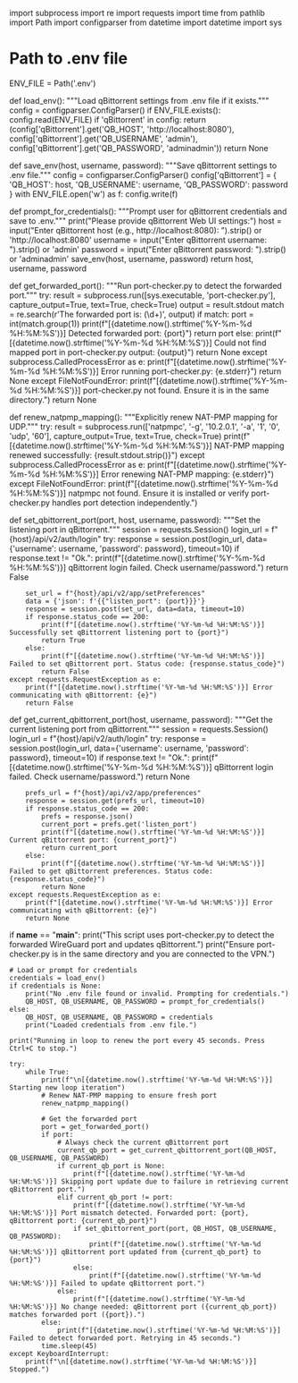 import subprocess
import re
import requests
import time
from pathlib import Path
import configparser
from datetime import datetime
import sys

# Path to .env file
ENV_FILE = Path('.env')

def load_env():
    """Load qBittorrent settings from .env file if it exists."""
    config = configparser.ConfigParser()
    if ENV_FILE.exists():
        config.read(ENV_FILE)
        if 'qBittorrent' in config:
            return (config['qBittorrent'].get('QB_HOST', 'http://localhost:8080'),
                    config['qBittorrent'].get('QB_USERNAME', 'admin'),
                    config['qBittorrent'].get('QB_PASSWORD', 'adminadmin'))
    return None

def save_env(host, username, password):
    """Save qBittorrent settings to .env file."""
    config = configparser.ConfigParser()
    config['qBittorrent'] = {
        'QB_HOST': host,
        'QB_USERNAME': username,
        'QB_PASSWORD': password
    }
    with ENV_FILE.open('w') as f:
        config.write(f)

def prompt_for_credentials():
    """Prompt user for qBittorrent credentials and save to .env."""
    print("Please provide qBittorrent Web UI settings:")
    host = input("Enter qBittorrent host (e.g., http://localhost:8080): ").strip() or 'http://localhost:8080'
    username = input("Enter qBittorrent username: ").strip() or 'admin'
    password = input("Enter qBittorrent password: ").strip() or 'adminadmin'
    save_env(host, username, password)
    return host, username, password

def get_forwarded_port():
    """Run port-checker.py to detect the forwarded port."""
    try:
        result = subprocess.run([sys.executable, 'port-checker.py'], capture_output=True, text=True, check=True)
        output = result.stdout
        match = re.search(r'The forwarded port is: (\d+)', output)
        if match:
            port = int(match.group(1))
            print(f"[{datetime.now().strftime('%Y-%m-%d %H:%M:%S')}] Detected forwarded port: {port}")
            return port
        else:
            print(f"[{datetime.now().strftime('%Y-%m-%d %H:%M:%S')}] Could not find mapped port in port-checker.py output: {output}")
            return None
    except subprocess.CalledProcessError as e:
        print(f"[{datetime.now().strftime('%Y-%m-%d %H:%M:%S')}] Error running port-checker.py: {e.stderr}")
        return None
    except FileNotFoundError:
        print(f"[{datetime.now().strftime('%Y-%m-%d %H:%M:%S')}] port-checker.py not found. Ensure it is in the same directory.")
        return None

def renew_natpmp_mapping():
    """Explicitly renew NAT-PMP mapping for UDP."""
    try:
        result = subprocess.run(['natpmpc', '-g', '10.2.0.1', '-a', '1', '0', 'udp', '60'], capture_output=True, text=True, check=True)
        print(f"[{datetime.now().strftime('%Y-%m-%d %H:%M:%S')}] NAT-PMP mapping renewed successfully: {result.stdout.strip()}")
    except subprocess.CalledProcessError as e:
        print(f"[{datetime.now().strftime('%Y-%m-%d %H:%M:%S')}] Error renewing NAT-PMP mapping: {e.stderr}")
    except FileNotFoundError:
        print(f"[{datetime.now().strftime('%Y-%m-%d %H:%M:%S')}] natpmpc not found. Ensure it is installed or verify port-checker.py handles port detection independently.")

def set_qbittorrent_port(port, host, username, password):
    """Set the listening port in qBittorrent."""
    session = requests.Session()
    login_url = f"{host}/api/v2/auth/login"
    try:
        response = session.post(login_url, data={'username': username, 'password': password}, timeout=10)
        if response.text != "Ok.":
            print(f"[{datetime.now().strftime('%Y-%m-%d %H:%M:%S')}] qBittorrent login failed. Check username/password.")
            return False

        set_url = f"{host}/api/v2/app/setPreferences"
        data = {'json': f'{{"listen_port": {port}}}'}
        response = session.post(set_url, data=data, timeout=10)
        if response.status_code == 200:
            print(f"[{datetime.now().strftime('%Y-%m-%d %H:%M:%S')}] Successfully set qBittorrent listening port to {port}")
            return True
        else:
            print(f"[{datetime.now().strftime('%Y-%m-%d %H:%M:%S')}] Failed to set qBittorrent port. Status code: {response.status_code}")
            return False
    except requests.RequestException as e:
        print(f"[{datetime.now().strftime('%Y-%m-%d %H:%M:%S')}] Error communicating with qBittorrent: {e}")
        return False

def get_current_qbittorrent_port(host, username, password):
    """Get the current listening port from qBittorrent."""
    session = requests.Session()
    login_url = f"{host}/api/v2/auth/login"
    try:
        response = session.post(login_url, data={'username': username, 'password': password}, timeout=10)
        if response.text != "Ok.":
            print(f"[{datetime.now().strftime('%Y-%m-%d %H:%M:%S')}] qBittorrent login failed. Check username/password.")
            return None

        prefs_url = f"{host}/api/v2/app/preferences"
        response = session.get(prefs_url, timeout=10)
        if response.status_code == 200:
            prefs = response.json()
            current_port = prefs.get('listen_port')
            print(f"[{datetime.now().strftime('%Y-%m-%d %H:%M:%S')}] Current qBittorrent port: {current_port}")
            return current_port
        else:
            print(f"[{datetime.now().strftime('%Y-%m-%d %H:%M:%S')}] Failed to get qBittorrent preferences. Status code: {response.status_code}")
            return None
    except requests.RequestException as e:
        print(f"[{datetime.now().strftime('%Y-%m-%d %H:%M:%S')}] Error communicating with qBittorrent: {e}")
        return None

if __name__ == "__main__":
    print("This script uses port-checker.py to detect the forwarded WireGuard port and updates qBittorrent.")
    print("Ensure port-checker.py is in the same directory and you are connected to the VPN.")

    # Load or prompt for credentials
    credentials = load_env()
    if credentials is None:
        print("No .env file found or invalid. Prompting for credentials.")
        QB_HOST, QB_USERNAME, QB_PASSWORD = prompt_for_credentials()
    else:
        QB_HOST, QB_USERNAME, QB_PASSWORD = credentials
        print("Loaded credentials from .env file.")

    print("Running in loop to renew the port every 45 seconds. Press Ctrl+C to stop.")

    try:
        while True:
            print(f"\n[{datetime.now().strftime('%Y-%m-%d %H:%M:%S')}] Starting new loop iteration")
            # Renew NAT-PMP mapping to ensure fresh port
            renew_natpmp_mapping()
            
            # Get the forwarded port
            port = get_forwarded_port()
            if port:
                # Always check the current qBittorrent port
                current_qb_port = get_current_qbittorrent_port(QB_HOST, QB_USERNAME, QB_PASSWORD)
                if current_qb_port is None:
                    print(f"[{datetime.now().strftime('%Y-%m-%d %H:%M:%S')}] Skipping port update due to failure in retrieving current qBittorrent port.")
                elif current_qb_port != port:
                    print(f"[{datetime.now().strftime('%Y-%m-%d %H:%M:%S')}] Port mismatch detected. Forwarded port: {port}, qBittorrent port: {current_qb_port}")
                    if set_qbittorrent_port(port, QB_HOST, QB_USERNAME, QB_PASSWORD):
                        print(f"[{datetime.now().strftime('%Y-%m-%d %H:%M:%S')}] qBittorrent port updated from {current_qb_port} to {port}")
                    else:
                        print(f"[{datetime.now().strftime('%Y-%m-%d %H:%M:%S')}] Failed to update qBittorrent port.")
                else:
                    print(f"[{datetime.now().strftime('%Y-%m-%d %H:%M:%S')}] No change needed: qBittorrent port ({current_qb_port}) matches forwarded port ({port}).")
            else:
                print(f"[{datetime.now().strftime('%Y-%m-%d %H:%M:%S')}] Failed to detect forwarded port. Retrying in 45 seconds.")
            time.sleep(45)
    except KeyboardInterrupt:
        print(f"\n[{datetime.now().strftime('%Y-%m-%d %H:%M:%S')}] Stopped.")
